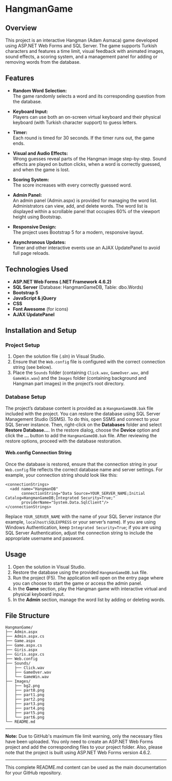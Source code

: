 # HangmanGame

## Overview

This project is an interactive Hangman (Adam Asmaca) game developed using ASP.NET Web Forms and SQL Server. The game supports Turkish characters and features a time limit, visual feedback with animated images, sound effects, a scoring system, and a management panel for adding or removing words from the database.

## Features

- **Random Word Selection:**  
  The game randomly selects a word and its corresponding question from the database.

- **Keyboard Input:**  
  Players can use both an on-screen virtual keyboard and their physical keyboard (with Turkish character support) to guess letters.

- **Timer:**  
  Each round is timed for 30 seconds. If the timer runs out, the game ends.

- **Visual and Audio Effects:**  
  Wrong guesses reveal parts of the Hangman image step-by-step. Sound effects are played on button clicks, when a word is correctly guessed, and when the game is lost.

- **Scoring System:**  
  The score increases with every correctly guessed word.

- **Admin Panel:**  
  An admin panel (Admin.aspx) is provided for managing the word list. Administrators can view, add, and delete words. The word list is displayed within a scrollable panel that occupies 60% of the viewport height using Bootstrap.

- **Responsive Design:**  
  The project uses Bootstrap 5 for a modern, responsive layout.

- **Asynchronous Updates:**  
  Timer and other interactive events use an AJAX UpdatePanel to avoid full page reloads.

## Technologies Used

- **ASP.NET Web Forms (.NET Framework 4.6.2)**
- **SQL Server** (Database: HangmanGameDB, Table: dbo.Words)
- **Bootstrap 5**
- **JavaScript & jQuery**
- **CSS**
- **Font Awesome** (for icons)
- **AJAX UpdatePanel**

## Installation and Setup

### Project Setup

1. Open the solution file (.sln) in Visual Studio.
2. Ensure that the `Web.config` file is configured with the correct connection string (see below).
3. Place the `Sounds` folder (containing `Click.wav`, `GameOver.wav`, and `GameWin.wav`) and the `Images` folder (containing background and Hangman part images) in the project’s root directory.

### Database Setup

The project’s database content is provided as a `HangmanGameDB.bak` file included with the project. You can restore the database using SQL Server Management Studio (SSMS). To do this, open SSMS and connect to your SQL Server instance. Then, right-click on the **Databases** folder and select **Restore Database...**. In the restore dialog, choose the **Device** option and click the **...** button to add the `HangmanGameDB.bak` file. After reviewing the restore options, proceed with the database restoration.

#### Web.config Connection String

Once the database is restored, ensure that the connection string in your `Web.config` file reflects the correct database name and server settings. For example, your connection string should look like this:

```
<connectionStrings>
  <add name="HangmanDB"
       connectionString="Data Source=YOUR_SERVER_NAME;Initial Catalog=HangmanGameDB;Integrated Security=True;"
       providerName="System.Data.SqlClient"/>
</connectionStrings>
```

Replace `YOUR_SERVER_NAME` with the name of your SQL Server instance (for example, `localhost\SQLEXPRESS` or your server’s name). If you are using Windows Authentication, keep `Integrated Security=True`; if you are using SQL Server Authentication, adjust the connection string to include the appropriate username and password.

## Usage

1. Open the solution in Visual Studio.
2. Restore the database using the provided `HangmanGameDB.bak` file.
3. Run the project (F5). The application will open on the entry page where you can choose to start the game or access the admin panel.
4. In the **Game** section, play the Hangman game with interactive virtual and physical keyboard input.
5. In the **Admin** section, manage the word list by adding or deleting words.

## File Structure

```
HangmanGame/
├── Admin.aspx
├── Admin.aspx.cs
├── Game.aspx
├── Game.aspx.cs
├── Giris.aspx
├── Giris.aspx.cs
├── Web.config
├── Sounds/
│   ├── Click.wav
│   ├── GameOver.wav
│   └── GameWin.wav
├── Images/
│   ├── bg2.png
│   ├── part0.png
│   ├── part1.png
│   ├── part2.png
│   ├── part3.png
│   ├── part4.png
│   ├── part5.png
│   └── part6.png
└── README.md
```

---

**Note:** Due to GitHub's maximum file limit warning, only the necessary files have been uploaded. You only need to create an ASP.NET Web Forms project and add the corresponding files to your project folder. Also, please note that the project is built using ASP.NET Web Forms version 4.6.2.

---

This complete README.md content can be used as the main documentation for your GitHub repository.
